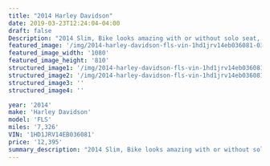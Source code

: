 ```yaml
---
title: "2014 Harley Davidson"
date: 2019-03-23T12:24:04-04:00
draft: false
Description: "2014 Slim, Bike looks amazing with or without solo seat, Very Clean look, Road ready."
featured_image: '/img/2014-harley-davidson-fls-vin-1hd1jrv14eb036081-03.jpg'
featured_image_width: '1080'
featured_image_height: '810'
structured_image1: '/img/2014-harley-davidson-fls-vin-1hd1jrv14eb036081-02.jpg'
structured_image2: '/img/2014-harley-davidson-fls-vin-1hd1jrv14eb036081-01.jpg'
structured_image3: ''
structured_image4: ''

year: '2014'
make: 'Harley Davidson'
model: 'FLS'
miles: '7,326'
VIN: '1HD1JRV14EB036081'
price: '12,395'
summary_description: "2014 Slim, Bike looks amazing with or without solo seat, Very Clean look, Road ready.  Options: Lowered, leg guards, windshield, luggage rack."
---
```

